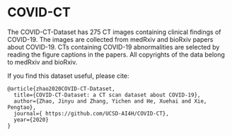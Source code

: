 # COVID-CT
The COVID-CT-Dataset has 275 CT images containing clinical findings of COVID-19. The images are collected from medRxiv and bioRxiv papers about COVID-19. CTs containing COVID-19 abnormalities are selected by reading the figure captions in the papers. All copyrights of the data belong to medRxiv and bioRxiv.



If you find this dataset useful, please cite:

    @article{zhao2020COVID-CT-Dataset,
      title={COVID-CT-Dataset: a CT scan dataset about COVID-19},
      author={Zhao, Jinyu and Zhang, Yichen and He, Xuehai and Xie, Pengtao},
      journal={ https://github.com/UCSD-AI4H/COVID-CT}, 
      year={2020}
    }
